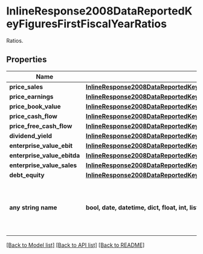 # InlineResponse2008DataReportedKeyFiguresFirstFiscalYearRatios

Ratios.

## Properties
Name | Type | Description | Notes
------------ | ------------- | ------------- | -------------
**price_sales** | [**InlineResponse2008DataReportedKeyFiguresFirstFiscalYearRatiosPriceSales**](InlineResponse2008DataReportedKeyFiguresFirstFiscalYearRatiosPriceSales.md) |  | [optional] 
**price_earnings** | [**InlineResponse2008DataReportedKeyFiguresFirstFiscalYearRatiosPriceEarnings**](InlineResponse2008DataReportedKeyFiguresFirstFiscalYearRatiosPriceEarnings.md) |  | [optional] 
**price_book_value** | [**InlineResponse2008DataReportedKeyFiguresFirstFiscalYearRatiosPriceBookValue**](InlineResponse2008DataReportedKeyFiguresFirstFiscalYearRatiosPriceBookValue.md) |  | [optional] 
**price_cash_flow** | [**InlineResponse2008DataReportedKeyFiguresFirstFiscalYearRatiosPriceCashFlow**](InlineResponse2008DataReportedKeyFiguresFirstFiscalYearRatiosPriceCashFlow.md) |  | [optional] 
**price_free_cash_flow** | [**InlineResponse2008DataReportedKeyFiguresFirstFiscalYearRatiosPriceFreeCashFlow**](InlineResponse2008DataReportedKeyFiguresFirstFiscalYearRatiosPriceFreeCashFlow.md) |  | [optional] 
**dividend_yield** | [**InlineResponse2008DataReportedKeyFiguresFirstFiscalYearRatiosDividendYield**](InlineResponse2008DataReportedKeyFiguresFirstFiscalYearRatiosDividendYield.md) |  | [optional] 
**enterprise_value_ebit** | [**InlineResponse2008DataReportedKeyFiguresFirstFiscalYearRatiosEnterpriseValueEbit**](InlineResponse2008DataReportedKeyFiguresFirstFiscalYearRatiosEnterpriseValueEbit.md) |  | [optional] 
**enterprise_value_ebitda** | [**InlineResponse2008DataReportedKeyFiguresFirstFiscalYearRatiosEnterpriseValueEbitda**](InlineResponse2008DataReportedKeyFiguresFirstFiscalYearRatiosEnterpriseValueEbitda.md) |  | [optional] 
**enterprise_value_sales** | [**InlineResponse2008DataReportedKeyFiguresFirstFiscalYearRatiosEnterpriseValueSales**](InlineResponse2008DataReportedKeyFiguresFirstFiscalYearRatiosEnterpriseValueSales.md) |  | [optional] 
**debt_equity** | [**InlineResponse2008DataReportedKeyFiguresFirstFiscalYearRatiosDebtEquity**](InlineResponse2008DataReportedKeyFiguresFirstFiscalYearRatiosDebtEquity.md) |  | [optional] 
**any string name** | **bool, date, datetime, dict, float, int, list, str, none_type** | any string name can be used but the value must be the correct type | [optional]

[[Back to Model list]](../README.md#documentation-for-models) [[Back to API list]](../README.md#documentation-for-api-endpoints) [[Back to README]](../README.md)


